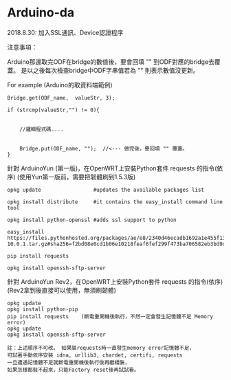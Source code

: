# Arduino-da

2018.8.30: 加入SSL通訊、Device認證程序

注意事項：

Arduino那邊取完ODF在bridge的數值後，要會回填 "" 到ODF對應的bridge去覆蓋。  是以之後每次檢查bridge中ODF字串值若為 "" 則表示數值沒更新。

For example  (Arduino的取資料端範例)

    Bridge.get(ODF_name,  valueStr, 3);
    
    if (strcmp(valueStr,"") != 0){
     
        
        //邏輯程式碼....


        Bridge.put(ODF_name, "");  //<--- 做完後，要回填 "" 覆蓋。
    }


針對 ArduinoYun (第一版)，在OpenWRT上安裝Python套件 requests 的指令(依序) (使用Yun第一版前，需要把韌體刷到1.5.3版)


    opkg update                 #updates the available packages list

    opkg install distribute     #it contains the easy_install command line tool

    opkg install python-openssl #adds ssl support to python

    easy_install https://files.pythonhosted.org/packages/ae/e8/2340d46ecadb1692a1e455f13f75e596d4eab3d11a57446f08259dee8f02/pip-10.0.1.tar.gz#sha256=f2bd08e0cd1b06e10218feaf6fef299f473ba706582eb3bd9d52203fdbd7ee68

    pip install requests

    opkg install openssh-sftp-server

針對 ArduinoYun Rev2，在OpenWRT上安裝Python套件 requests 的指令(依序) (Rev2拿到後直接可以使用，無須刷韌體)

    opkg update
    opkg install python-pip
    pip install requests    (斷電重開機後執行，不然一定會發生記憶體不足 Memory error)
    opkg update
    opkg install openssh-sftp-server

    註：上述順序不可改。 如果裝requests時一直發生memory error記憶體不足，
    可試著手動依序安裝 idna, urllib3, chardet, certifi, requests 
    一旦遭遇記憶體不足就斷電重開機後執行後再繼續裝，
    如果怎樣都裝不起來，只能Factory reset後再試試看。
